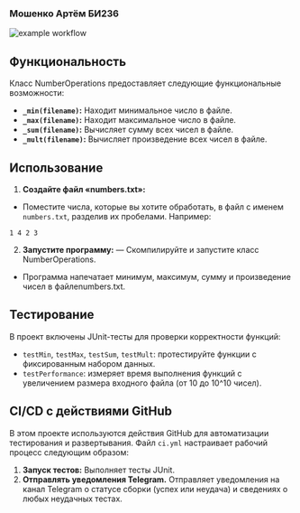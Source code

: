 ### Мошенко Артём БИ236
![example workflow](https://github.com/github/docs/actions/workflows/ci.yml/badge.svg)

## Функциональность
Класс NumberOperations предоставляет следующие функциональные возможности:

- **`_min(filename)`:** Находит минимальное число в файле.
- **`_max(filename)`:** Находит максимальное число в файле.
- **`_sum(filename)`:** Вычисляет сумму всех чисел в файле.
- **`_mult(filename)`:** Вычисляет произведение всех чисел в файле.

## Использование

1. **Создайте файл «numbers.txt»:**
 - Поместите числа, которые вы хотите обработать, в файл с именем `numbers.txt`, разделив их пробелами. Например:

 ```
 1 4 2 3
 ```

2. **Запустите программу:**
 — Скомпилируйте и запустите класс NumberOperations.
 - Программа напечатает минимум, максимум, сумму и произведение чисел в файлеnumbers.txt.

## Тестирование

В проект включены JUnit-тесты для проверки корректности функций:

- `testMin`, `testMax`, `testSum`, `testMult`: протестируйте функции с фиксированным набором данных.
- `testPerformance`: измеряет время выполнения функций с увеличением размера входного файла (от 10 до 10^10 чисел).

## CI/CD с действиями GitHub

В этом проекте используются действия GitHub для автоматизации тестирования и развертывания. Файл `ci.yml` настраивает рабочий процесс следующим образом:

1. **Запуск тестов:** Выполняет тесты JUnit.
2. **Отправлять уведомления Telegram.** Отправляет уведомления на канал Telegram о статусе сборки (успех или неудача) и сведениях о любых неудачных тестах.
